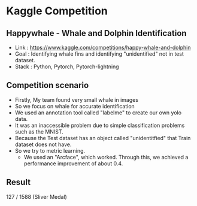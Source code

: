 # Kaggle Competition

## Happywhale - Whale and Dolphin Identification
- Link : https://www.kaggle.com/competitions/happy-whale-and-dolphin
- Goal : Identifying whale fins and identifying "unidentified" not in test dataset.
- Stack : Python, Pytorch, Pytorch-lightning

## Competition scenario
- Firstly, My team found very small whale in images
- So we focus on whale for accurate identification
- We used an annotation tool called "labelme" to create our own yolo data.
- It was an inaccessible problem due to simple classification problems such as the MNIST.
- Because the Test dataset has an object called "unidentitfied" that Train dataset does not have.
- So we try to metric learning.
    - We used an "Arcface", which worked. Through this, we achieved a performance improvement of about 0.4.

## Result
127 / 1588 (Sliver Medal)

